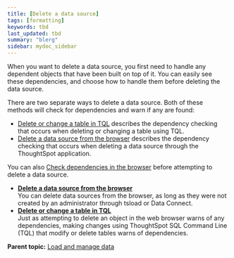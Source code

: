 ```yaml
---
title: [Delete a data source]
tags: [formatting]
keywords: tbd
last_updated: tbd
summary: "blerg"
sidebar: mydoc_sidebar
---
```

When you want to delete a data source, you first need to handle any dependent objects that have been built on top of it. You can easily see these dependencies, and choose how to handle them before deleting the data source.

There are two separate ways to delete a data source. Both of these methods will check for dependencies and warn if any are found:

-   [Delete or change a table in TQL](check_dependencies_tql.html#) describes the dependency checking that occurs when deleting or changing a table using TQL.
-   [Delete a data source from the browser](delete_data_source_UX.html#) describes the dependency checking that occurs when deleting a data source through the ThoughtSpot application.

You can also [Check dependencies in the browser](check_dependency_ux.html#) before attempting to delete a data source.

-   **[Delete a data source from the browser](../../admin/loading/delete_data_source_UX.html)**  
You can delete data sources from the browser, as long as they were not created by an administrator through tsload or Data Connect.
-   **[Delete or change a table in TQL](../../admin/loading/check_dependencies_tql.html)**  
Just as attempting to delete an object in the web browser warns of any dependencies, making changes using ThoughtSpot SQL Command Line (TQL) that modify or delete tables warns of dependencies.

**Parent topic:** [Load and manage data](../../admin/loading/loading_intro.html)
